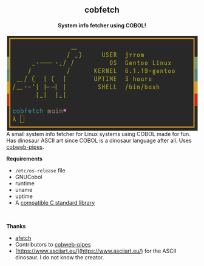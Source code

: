 <h2 align="center"> cobfetch </h2>
<h4 align="center"> System info fetcher using COBOL! </h4>

<img align="right" src="img/cobfetch.png" height="250px"></img>
A small system info fetcher for Linux systems using COBOL made for fun. Has dinosaur ASCII art since COBOL is a dinosaur language after all. Uses [cobweb-pipes](https://sourceforge.net/p/gnucobol/contrib/HEAD/tree/trunk/tools/cobweb/cobweb-pipes/).


**Requirements**
*  `/etc/os-release` file 
* GNUCobol
* runtime
* uname
* uptime
* A [compatible C standard library](https://en.wikipedia.org/wiki/C_POSIX_library)

<br>

**Thanks**
* [afetch](https://github.com/13-CF/afetch)
* Contributors to [cobweb-pipes](https://sourceforge.net/p/gnucobol/contrib/HEAD/tree/trunk/tools/cobweb/cobweb-pipes/)
* [https://www.asciiart.eu/](https://www.asciiart.eu/) for the ASCII dinosaur. I do not know the creator.